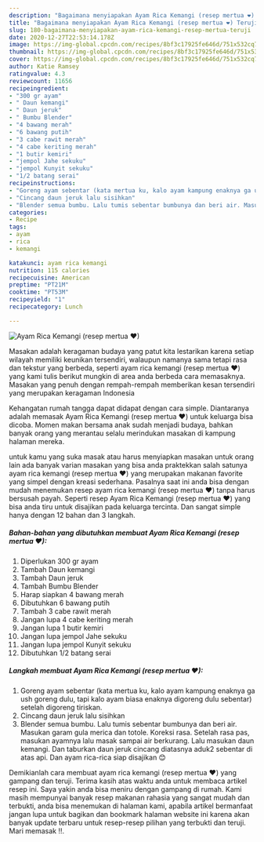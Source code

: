 ```yaml
---
description: "Bagaimana menyiapakan Ayam Rica Kemangi (resep mertua ❤) Teruji"
title: "Bagaimana menyiapakan Ayam Rica Kemangi (resep mertua ❤) Teruji"
slug: 180-bagaimana-menyiapakan-ayam-rica-kemangi-resep-mertua-teruji
date: 2020-12-27T22:53:14.178Z
image: https://img-global.cpcdn.com/recipes/8bf3c17925fe646d/751x532cq70/ayam-rica-kemangi-resep-mertua-❤-foto-resep-utama.jpg
thumbnail: https://img-global.cpcdn.com/recipes/8bf3c17925fe646d/751x532cq70/ayam-rica-kemangi-resep-mertua-❤-foto-resep-utama.jpg
cover: https://img-global.cpcdn.com/recipes/8bf3c17925fe646d/751x532cq70/ayam-rica-kemangi-resep-mertua-❤-foto-resep-utama.jpg
author: Katie Ramsey
ratingvalue: 4.3
reviewcount: 11656
recipeingredient:
- "300 gr ayam"
- " Daun kemangi"
- " Daun jeruk"
- " Bumbu Blender"
- "4 bawang merah"
- "6 bawang putih"
- "3 cabe rawit merah"
- "4 cabe keriting merah"
- "1 butir kemiri"
- "jempol Jahe sekuku"
- "jempol Kunyit sekuku"
- "1/2 batang serai"
recipeinstructions:
- "Goreng ayam sebentar (kata mertua ku, kalo ayam kampung enaknya ga ush goreng dulu, tapi kalo ayam biasa enaknya digoreng dulu sebentar) setelah digoreng tiriskan."
- "Cincang daun jeruk lalu sisihkan"
- "Blender semua bumbu. Lalu tumis sebentar bumbunya dan beri air. Masukan garam gula merica dan totole. Koreksi rasa. Setelah rasa pas, masukan ayamnya lalu masak sampai air berkurang. Lalu masukan daun kemangi. Dan taburkan daun jeruk cincang diatasnya aduk2 sebentar di atas api. Dan ayam rica-rica siap disajikan 😊"
categories:
- Recipe
tags:
- ayam
- rica
- kemangi

katakunci: ayam rica kemangi 
nutrition: 115 calories
recipecuisine: American
preptime: "PT21M"
cooktime: "PT53M"
recipeyield: "1"
recipecategory: Lunch

---
```



![Ayam Rica Kemangi (resep mertua ❤)](https://img-global.cpcdn.com/recipes/8bf3c17925fe646d/751x532cq70/ayam-rica-kemangi-resep-mertua-❤-foto-resep-utama.jpg)

Masakan adalah keragaman budaya yang patut kita lestarikan karena setiap wilayah memiliki keunikan tersendiri, walaupun namanya sama tetapi rasa dan tekstur yang berbeda, seperti ayam rica kemangi (resep mertua ❤) yang kami tulis berikut mungkin di area anda berbeda cara memasaknya. Masakan yang penuh dengan rempah-rempah memberikan kesan tersendiri yang merupakan keragaman Indonesia

Kehangatan rumah tangga dapat didapat dengan cara simple. Diantaranya adalah memasak Ayam Rica Kemangi (resep mertua ❤) untuk keluarga bisa dicoba. Momen makan bersama anak sudah menjadi budaya, bahkan banyak orang yang merantau selalu merindukan masakan di kampung halaman mereka.



untuk kamu yang suka masak atau harus menyiapkan masakan untuk orang lain ada banyak varian masakan yang bisa anda praktekkan salah satunya ayam rica kemangi (resep mertua ❤) yang merupakan makanan favorite yang simpel dengan kreasi sederhana. Pasalnya saat ini anda bisa dengan mudah menemukan resep ayam rica kemangi (resep mertua ❤) tanpa harus bersusah payah.
Seperti resep Ayam Rica Kemangi (resep mertua ❤) yang bisa anda tiru untuk disajikan pada keluarga tercinta. Dan sangat simple hanya dengan 12 bahan dan 3 langkah.


<!--inarticleads1-->

##### Bahan-bahan yang dibutuhkan membuat Ayam Rica Kemangi (resep mertua ❤):

1. Diperlukan 300 gr ayam
1. Tambah  Daun kemangi
1. Tambah  Daun jeruk
1. Tambah  Bumbu Blender
1. Harap siapkan 4 bawang merah
1. Dibutuhkan 6 bawang putih
1. Tambah 3 cabe rawit merah
1. Jangan lupa 4 cabe keriting merah
1. Jangan lupa 1 butir kemiri
1. Jangan lupa jempol Jahe sekuku
1. Jangan lupa jempol Kunyit sekuku
1. Dibutuhkan 1/2 batang serai




<!--inarticleads2-->

##### Langkah membuat  Ayam Rica Kemangi (resep mertua ❤):

1. Goreng ayam sebentar (kata mertua ku, kalo ayam kampung enaknya ga ush goreng dulu, tapi kalo ayam biasa enaknya digoreng dulu sebentar) setelah digoreng tiriskan.
1. Cincang daun jeruk lalu sisihkan
1. Blender semua bumbu. Lalu tumis sebentar bumbunya dan beri air. Masukan garam gula merica dan totole. Koreksi rasa. Setelah rasa pas, masukan ayamnya lalu masak sampai air berkurang. Lalu masukan daun kemangi. Dan taburkan daun jeruk cincang diatasnya aduk2 sebentar di atas api. Dan ayam rica-rica siap disajikan 😊




Demikianlah cara membuat ayam rica kemangi (resep mertua ❤) yang gampang dan teruji. Terima kasih atas waktu anda untuk membaca artikel resep ini. Saya yakin anda bisa meniru dengan gampang di rumah. Kami masih mempunyai banyak resep makanan rahasia yang sangat mudah dan terbukti, anda bisa menemukan di halaman kami, apabila artikel bermanfaat jangan lupa untuk bagikan dan bookmark halaman website ini karena akan banyak update terbaru untuk resep-resep pilihan yang terbukti dan teruji. Mari memasak !!. 
